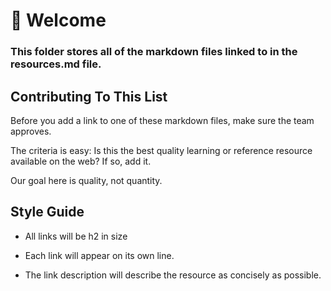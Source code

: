 # 👋 Welcome

### This folder stores all of the markdown files linked to in the resources.md file.

## Contributing To This List

Before you add a link to one of these markdown files, make sure the team approves. 

The criteria is easy: Is this the best quality learning or reference resource available on the web? If so, add it.

Our goal here is quality, not quantity.

## Style Guide
- All links will be h2 in size 

- Each link will appear on its own line.

- The link description will describe the resource as concisely as possible.
